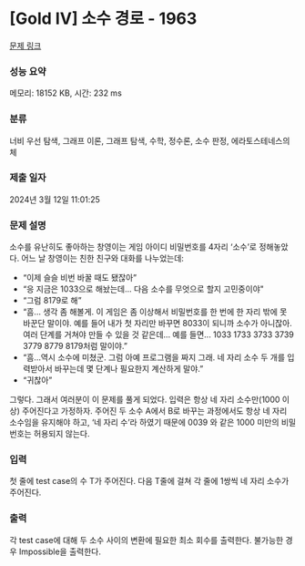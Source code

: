 # [Gold IV] 소수 경로 - 1963 

[문제 링크](https://www.acmicpc.net/problem/1963) 

### 성능 요약

메모리: 18152 KB, 시간: 232 ms

### 분류

너비 우선 탐색, 그래프 이론, 그래프 탐색, 수학, 정수론, 소수 판정, 에라토스테네스의 체

### 제출 일자

2024년 3월 12일 11:01:25

### 문제 설명

<p>소수를 유난히도 좋아하는 창영이는 게임 아이디 비밀번호를 4자리 ‘소수’로 정해놓았다. 어느 날 창영이는 친한 친구와 대화를 나누었는데:</p>

<ul>
	<li>“이제 슬슬 비번 바꿀 때도 됐잖아”</li>
	<li>“응 지금은 1033으로 해놨는데... 다음 소수를 무엇으로 할지 고민중이야"</li>
	<li>“그럼 8179로 해”</li>
	<li>“흠... 생각 좀 해볼게. 이 게임은 좀 이상해서 비밀번호를 한 번에 한 자리 밖에 못 바꾼단 말이야. 예를 들어 내가 첫 자리만 바꾸면 8033이 되니까 소수가 아니잖아. 여러 단계를 거쳐야 만들 수 있을 것 같은데... 예를 들면... 1033 1733 3733 3739 3779 8779 8179처럼 말이야.”</li>
	<li>“흠...역시 소수에 미쳤군. 그럼 아예 프로그램을 짜지 그래. 네 자리 소수 두 개를 입력받아서 바꾸는데 몇 단계나 필요한지 계산하게 말야.”</li>
	<li>“귀찮아”</li>
</ul>

<p>그렇다. 그래서 여러분이 이 문제를 풀게 되었다. 입력은 항상 네 자리 소수만(1000 이상) 주어진다고 가정하자. 주어진 두 소수 A에서 B로 바꾸는 과정에서도 항상 네 자리 소수임을 유지해야 하고, ‘네 자리 수’라 하였기 때문에 0039 와 같은 1000 미만의 비밀번호는 허용되지 않는다.</p>

### 입력 

 <p>첫 줄에 test case의 수 T가 주어진다. 다음 T줄에 걸쳐 각 줄에 1쌍씩 네 자리 소수가 주어진다.</p>

### 출력 

 <p>각 test case에 대해 두 소수 사이의 변환에 필요한 최소 회수를 출력한다. 불가능한 경우 Impossible을 출력한다.</p>

